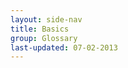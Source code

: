 ```yaml
---
layout: side-nav
title: Basics
group: Glossary
last-updated: 07-02-2013
---
```



<!-- This Page exists for the creation of the sub-menu only and is not displayed on the site -->